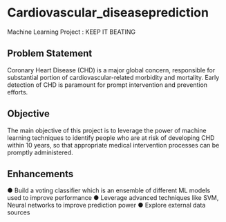 # Cardiovascular_diseaseprediction
Machine Learning Project : KEEP IT BEATING

## Problem Statement
Coronary Heart Disease (CHD) is a major global concern, responsible for substantial portion 
of cardiovascular-related morbidity and mortality. Early detection of CHD is paramount for 
prompt intervention and prevention efforts.

## Objective
The main objective of this project is to leverage the power of machine learning 
techniques to identify people who are at risk of developing CHD within 10 years, so 
that appropriate medical intervention processes can be promptly administered.

## Enhancements
 ● Build a voting classifier which is an ensemble of different ML models used to improve 
performance
 ● Leverage advanced techniques like SVM, Neural networks to improve prediction power
 ● Explore external data sources
